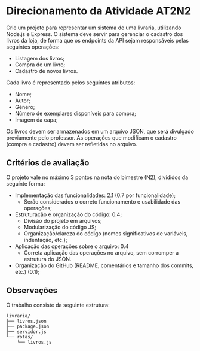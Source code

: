 # Direcionamento da Atividade AT2N2

Crie um projeto para representar um sistema de uma livraria, utilizando Node.js e Express. O sistema deve
servir para gerenciar o cadastro dos livros da loja, de forma que os endpoints da API sejam responsáveis
pelas seguintes operações:
- Listagem dos livros;
- Compra de um livro;
- Cadastro de novos livros.

Cada livro é representado pelos seguintes atributos:
- Nome;
- Autor;
- Gênero;
- Número de exemplares disponíveis para compra;
- Imagem da capa;

Os livros devem ser armazenados em um arquivo JSON, que será divulgado previamente pelo professor. As
operações que modificam o cadastro (compra e cadastro) devem ser refletidas no arquivo.

## Critérios de avaliação
O projeto vale no máximo 3 pontos na nota do bimestre (N2), divididos da seguinte forma:
- Implementação das funcionalidades: 2.1 (0.7 por funcionalidade);
  - Serão considerados o correto funcionamento e usabilidade das operações;
- Estruturação e organização do código: 0.4;
  - Divisão do projeto em arquivos;
  - Modularização do código JS;
  - Organização/clareza do código (nomes significativos de variáveis, indentação, etc.);
- Aplicação das operações sobre o arquivo: 0.4
  - Correta aplicação das operações no arquivo, sem corromper a estrutura do JSON.
- Organização do GitHub (README, comentários e tamanho dos commits, etc.) (0.1);

## Observações
O trabalho consiste da seguinte estrutura:
```
livraria/
├── livros.json
├── package.json
├── servidor.js
└── rotas/
    └── livros.js
```
